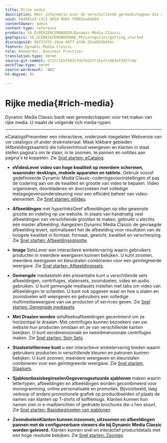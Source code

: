 ```yaml
---
title: Rijke media
description: Meer informatie over de verschillende gereedschappen die u in Dynamic Media Classic kunt gebruiken om rijke media te maken.
uuid: b64981a3-c3c2-4010-9b65-f9982ea0a664
contentOwner: admin
content-type: reference
products: SG_EXPERIENCEMANAGER/Dynamic-Media-Classic
geptopics: SG_SCENESEVENONDEMAND_PK/categories/getting_started
discoiquuid: 86f72d31-19aa-4077-a746-2badb53b02ec
feature: Dynamic Media Classic
role: Beheerder, Business Practiter
translation-type: tm+mt
source-git-commit: e727c1b5fb43c7def842ff1bafcc8b3ef3437cde
workflow-type: tm+mt
source-wordcount: '462'
ht-degree: 0%

---
```



# Rijke media{#rich-media}

Dynamic Media Classic biedt veel gereedschappen voor het maken van rijke media. U maakt de volgende rich media-typen:

* ****
eCatalogsPresenteer een interactieve, onderzoek-toegelaten Webversie van uw catalogus of ander drukmateriaal. Maak klikbare gebieden (Afbeeldingskaarten) die rolloverinhoud weergeven en klanten in staat stellen pagina&#39;s om te slaan, in te zoomen, te pannen en notities aan pagina&#39;s te koppelen. Zie [Snel starten: eCatalog](/help/quick-start-ecatalog.md).

* **eVideoLever video van hoge kwaliteit op meerdere schermen, waaronder desktops, mobiele apparaten en tablets.**
Gebruik vooraf gedefinieerde Dynamic Media Classic-coderingsvoorinstellingen of pas de codering aan om de kwaliteit en grootte van video te bepalen. Video organiseren, doorbladeren en doorzoeken met volledige metagegevensondersteuning voor een efficiënt beheer van video-elementen. Zie [Snel starten: eVideo](/help/quick-start-video.md).

* **Afbeeldingen**
met hyperlinksGeef afbeeldingen op elke gewenste grootte en indeling op uw website. In plaats van handmatig veel afbeeldingen van verschillende grootten te maken, gebruikt u slechts één master afbeelding. Aangezien Dynamic Media Classic de gevraagde afbeelding levert, optimaliseert het de afbeelding voor resultaten van de hoogste kwaliteit in formaat, formaat, gewicht, kwaliteit en verscherping. Zie [Snel starten: Afbeeldingsgrootte](/help/quick-start-image-sizing.md).

* **Image**
SetsLever een interactieve winkelervaring waarin gebruikers producten in meerdere weergaven kunnen bekijken. U kunt zoomen, meerdere weergaven en kleurstalen combineren voor een geïntegreerde weergave. Zie [Snel starten: Afbeeldingssets](/help/quick-start-image-sets.md).

* **Gemengde**
mediasetsIn één presentatie kunt u verschillende sets afbeeldingen, centrifuges, stalensets, zoomdoelen, video en audio gebruiken. U kunt gemengde mediasets instellen met tabs om video van afbeeldingen te scheiden. U kunt ook opgeven waar en hoe u stalen en zoomdoelen wilt weergeven en gebruikers een volledige multimediaweergave van uw producten of services geven. Zie [Snel starten: Gemengde mediasets](/help/quick-start-mixed-media-sets.md).

* **Met Draaien worden**
setsReeksafbeeldingen gecentreerd om ze horizontaal te draaien. Met centrifuges kunnen bezoekers van uw website hun producten omslaan en ze van verschillende kanten bekijken. U kunt eendimensionale en tweedimensionale centrifuges maken. Zie [Snel starten: Spin Sets](/help/quick-start-spin-sets.md).

* **StaalsetsHiermee kunt**
u een interactieve winkelervaring bieden waarin gebruikers producten in verschillende kleuren en patronen kunnen bekijken. U kunt zoomen, meerdere weergaven en kleurstalen combineren voor een geïntegreerde weergave. Zie [Snel starten: Staalsets](/help/quick-start-swatch-sets.md).

* **SjabloonbasisbeginselenGegevensgestuurde sjablonen**
maken waarin lettertypen, afbeeldingen en afbeeldingen worden gecombineerd voor monogramming, online personalisatie en promoties. Bijvoorbeeld, laag verkoop of andere promotionele grafiek op productbeelden of plaats de namen van klanten op T-shirts of koffiemugs. Klanten kunnen hun namen zien in e-mailberichten of gedrukte brochures die u hen stuurt. Zie [Snel starten: Basisbeginselen van sjablonen](/help/quick-start-template-basics.md).

* **ZoomdoelenKlanten kunnen inzoomen, uitzoomen en afbeeldingen pannen met de configureerbare viewers die bij Dynamic Media Classic worden geleverd.**
Klanten kunnen snel en interactief productdetails met een hoge resolutie bekijken. Zie [Snel starten: Zoomen](/help/quick-start-zoom.md).
